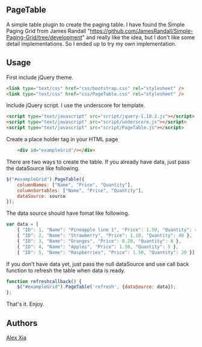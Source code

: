 ## PageTable

A simple table plugin to create the paging table. 
I have found the Simple Paging Grid from James Randall "<https://github.com/JamesRandall/Simple-Paging-Grid/tree/development>" and really like the idea,
but I don't like some detail implementations. So I ended up to try my own implementation.

## Usage

First include jQuery theme.

```html
<link type="text/css" href="css/bootstrap.css" rel="stylesheet" />
<link type="text/css" href="css/PageTable.css" rel="stylesheet" />
```

Include jQuery script. I use the underscore for template.

```html
<script type="text/javascript" src="script/jquery-1.10.2.js"></script>
<script type="text/javascript" src="script/underscore.js"></script>
<script type="text/javascript" src="script/PageTable.js"></script>
```

Create a place holder tag in your HTML page

```html
    <div id="exampleGrid"/></div>
```

There are two ways to create the table. If you already have data, just pass the dataSource like following.

```javascript
$("#exampleGrid").PageTable({
    columnNames: ["Name", "Price", "Quantity"],
    columnSortables: ["Name", "Price", "Quantity"],
    dataSource: source
});
```

The data source should have fomat like following.

```javascript
var data = [
    { "ID": 1, "Name": "Pineapple line 1", "Price": 1.50, "Quantity": 4 },
    { "ID": 2, "Name": "Strawberry", "Price": 1.10, "Quantity": 40 },
    { "ID": 3, "Name": "Oranges", "Price": 0.20, "Quantity": 8 },
    { "ID": 4, "Name": "Apples", "Price": 1.50, "Quantity": 5 },
    { "ID": 5, "Name": "Raspberries", "Price": 1.50, "Quantity": 20 }];
```

If you don't have data yet, just pass the null dataSource and use call back function to refresh the table when data is ready.

```javascript
function refreshcallback() {
    $("#exampleGrid").PageTable('refresh', {dataSource: data});
}; 
```

That's it. Enjoy.

## Authors

[Alex Xia](https://github.com/xiaalex)

